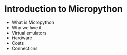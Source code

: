# Introduction to Micropython

* What is Micropython
* Why we love it
* Virtual emulators
* Hardware
* Costs
* Connections

